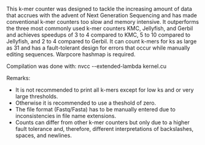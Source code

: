 This k-mer counter was designed to tackle the increasing amount of data that accrues with the advent of Next Generation Sequencing and has made conventional k-mer counters too slow and memory intensive. It outperforms the three most commonly used k-mer counters KMC, Jellyfish, and Gerbil and achieves speedups of 3 to 4 compared to KMC, 5 to 10 compared to Jellyfish, and 2 to 4 compared to Gerbil. It can count k-mers for ks as large as 31 and has a fault-tolerant design for errors that occur while manually editing sequences. Warpcore hashmap is required.

Compilation was done with:
nvcc --extended-lambda kernel.cu

Remarks:
- It is not recommended to print all k-mers except for low ks and or very large thresholds.
- Otherwise it is recommended to use a theshold of zero.
- The file format (Fastq/Fasta) has to be manually entered due to inconsistencies in file name extensions.
- Counts can differ from other k-mer counters but only due to a higher fault tolerance and, therefore, different interpretations of backslashes, spaces, and newlines.
